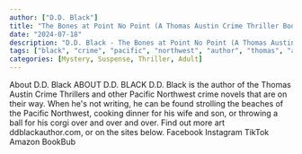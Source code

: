 ```yaml
---
author: ["D.D. Black"]
title: "The Bones at Point No Point (A Thomas Austin Crime Thriller Book 1) - Chapter 51"
date: "2024-07-18"
description: "D.D. Black - The Bones at Point No Point (A Thomas Austin Crime Thriller Book 1)"
tags: ["black", "crime", "pacific", "northwest", "author", "thomas", "austin", "thriller", "novel", "way", "writing", "found", "strolling", "beach", "cooking", "dinner", "wife", "son", "throwing", "ball", "corgi", "find", "art", "site", "facebook"]
categories: [Mystery, Suspense, Thriller, Adult]
---
```


About D.D. Black
ABOUT D.D. BLACK
D.D. Black is the author of the Thomas Austin Crime Thrillers and other Pacific Northwest crime novels that are on their way. When he's not writing, he can be found strolling the beaches of the Pacific Northwest, cooking dinner for his wife and son, or throwing a ball for his corgi over and over and over. Find out more art ddblackauthor.com, or on the sites below.
 Facebook
 Instagram
 TikTok
 Amazon
 BookBub